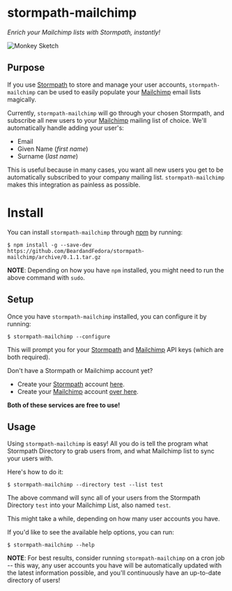 # stormpath-mailchimp

*Enrich your Mailchimp lists with Stormpath, instantly!*


![Monkey Sketch][]


## Purpose

If you use [Stormpath][] to store and manage your user accounts,
`stormpath-mailchimp` can be used to easily populate your [Mailchimp][] email
lists magically.

Currently, `stormpath-mailchimp` will go through your chosen Stormpath, and
subscribe all new users to your [Mailchimp][] mailing list of choice.  We'll
automatically handle adding your user's:

- Email
- Given Name (*first name*)
- Surname (*last name*)

This is useful because in many cases, you want all new users you get to be
automatically subscribed to your company mailing list.  `stormpath-mailchimp`
makes this integration as painless as possible.


# Install

You can install `stormpath-mailchimp` through [npm][] by
running:

```console
$ npm install -g --save-dev https://github.com/BeardandFedora/stormpath-mailchimp/archive/0.1.1.tar.gz
```

**NOTE**: Depending on how you have `npm` installed, you might need to run the
above command with `sudo`.


## Setup

Once you have `stormpath-mailchimp` installed, you can configure it by running:

```console
$ stormpath-mailchimp --configure
```

This will prompt you for your [Stormpath][] and [Mailchimp][] API keys (which
are both required).

Don't have a Stormpath or Mailchimp account yet?

- Create your [Stormpath][] account [here][].
- Create your [Mailchimp][] account [over here][].

**Both of these services are free to use!**


## Usage

Using `stormpath-mailchimp` is easy!  All you do is tell the program what
Stormpath Directory to grab users from, and what Mailchimp list to sync your
users with.

Here's how to do it:

```console
$ stormpath-mailchimp --directory test --list test
```

The above command will sync all of your users from the Stormpath Directory
`test` into your Mailchimp List, also named `test`.

This might take a while, depending on how many user accounts you have.

If you'd like to see the available help options, you can run:

```console
$ stormpath-mailchimp --help
```

**NOTE**: For best results, consider running `stormpath-mailchimp` on a cron job --
this way, any user accounts you have will be automatically updated with the
latest information possible, and you'll continuously have an up-to-date
directory of users!


  [Monkey Sketch]: https://github.com/rdegges/stormpath-mailchimp/raw/master/assets/monkey-sketch.jpg "Monkey Sketch"
  [Stormpath]: https://stormpath.com/ "Stormpath"
  [Mailchimp]: http://eepurl.com/bgsmgr "Mailchimp"
  [here]: https://api.stormpath.com/register "Create a Stormpath Account"
  [over here]: http://eepurl.com/bgsmgr "Create a Mailchimp Account"
  [npm]: https://www.npmjs.org/ "npm"
